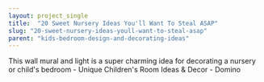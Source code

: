 ```yaml
---
layout: project_single
title:  "20 Sweet Nursery Ideas You'll Want To Steal ASAP"
slug: "20-sweet-nursery-ideas-youll-want-to-steal-asap"
parent: "kids-bedroom-design-and-decorating-ideas"
---
```

This wall mural and light is a super charming idea for decorating a nursery or child's bedroom - Unique Children's Room Ideas & Decor - Domino